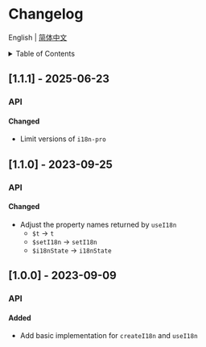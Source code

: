 
# Changelog


English | [简体中文](https://github.com/i18n-pro/vue/blob/v1.1.1/docs/dist/CHANGELOG_zh-CN.md)


<details >
  <summary>Table of Contents</summary>

  &emsp;&emsp;[[1.1.1] - 2025-06-23](#111---2025-06-23)<br/>
  &emsp;&emsp;&emsp;&emsp;[API](#111-api)<br/>
  &emsp;&emsp;&emsp;&emsp;&emsp;&emsp;[Changed](#111-api-changed)<br/>
  &emsp;&emsp;[[1.1.0] - 2023-09-25](#110---2023-09-25)<br/>
  &emsp;&emsp;&emsp;&emsp;[API](#110-api)<br/>
  &emsp;&emsp;&emsp;&emsp;&emsp;&emsp;[Changed](#110-api-changed)<br/>
  &emsp;&emsp;[[1.0.0] - 2023-09-09](#100---2023-09-09)<br/>
  &emsp;&emsp;&emsp;&emsp;[API](#100-api)<br/>
  &emsp;&emsp;&emsp;&emsp;&emsp;&emsp;[Added](#100-api-added)<br/>

</details>

## [1.1.1] - 2025-06-23

<h3 id="111-api">API</h3>

<h4 id="111-api-changed">Changed</h4>

* Limit versions of  `i18n-pro` 


## [1.1.0] - 2023-09-25

<h3 id="110-api">API</h3>

<h4 id="110-api-changed">Changed</h4>

* Adjust the property names returned by  `useI18n` 
   *  `$t` -> `t` 
   *  `$setI18n` -> `setI18n` 
   *  `$i18nState` -> `i18nState` 


## [1.0.0] - 2023-09-09

<h3 id="100-api">API</h3>

<h4 id="100-api-added">Added</h4>

* Add basic implementation for  `createI18n`  and  `useI18n` 

